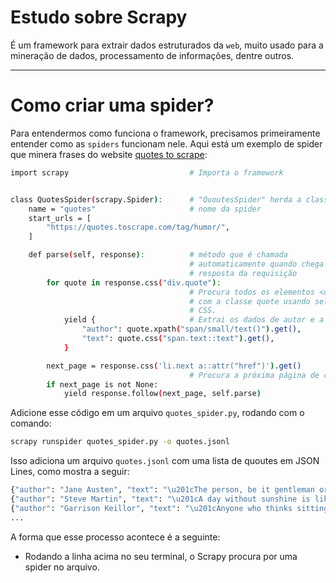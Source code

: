 # Estudo sobre Scrapy

É um framework para extrair dados estruturados da `web`, muito usado para a mineração de dados, processamento de informações, dentre outros.

---

# Como criar uma spider?

Para entendermos como funciona o framework, precisamos primeiramente entender como as `spiders` funcionam nele. Aqui está um exemplo de spider que minera frases do website [quotes to scrape](https://quotes.toscrape.com/):

```bash
import scrapy                           # Importa o framework


class QuotesSpider(scrapy.Spider):      # "QuoutesSpider" herda a classe Spider
    name = "quotes"                     # nome da spider
    start_urls = [
        "https://quotes.toscrape.com/tag/humor/",
    ]

    def parse(self, response):          # método que é chamada 
                                        # automaticamente quando chega a 
                                        # resposta da requisição
        for quote in response.css("div.quote"):
                                        # Procura todos os elementos <div> 
                                        # com a classe quote usando seletor 
                                        # CSS.
            yield {                     # Extrai os dados de autor e a quote
                "author": quote.xpath("span/small/text()").get(),
                "text": quote.css("span.text::text").get(),
            }

        next_page = response.css('li.next a::attr("href")').get()
                                        # Procura a próxima página de citações
        if next_page is not None:
            yield response.follow(next_page, self.parse)
```

Adicione esse código em um arquivo `quotes_spider.py`, rodando com o comando:

```bash
scrapy runspider quotes_spider.py -o quotes.jsonl 
```

Isso adiciona um arquivo `quotes.jsonl` com uma lista de quoutes em JSON Lines, como mostra a seguir:

```bash
{"author": "Jane Austen", "text": "\u201cThe person, be it gentleman or lady, who has not pleasure in a good novel, must be intolerably stupid.\u201d"}
{"author": "Steve Martin", "text": "\u201cA day without sunshine is like, you know, night.\u201d"}
{"author": "Garrison Keillor", "text": "\u201cAnyone who thinks sitting in church can make you a Christian must also think that sitting in a garage can make you a car.\u201d"}
...
```

A forma que esse processo acontece é a seguinte: 
* Rodando a linha acima no seu terminal, o Scrapy procura por uma spider no arquivo. 
